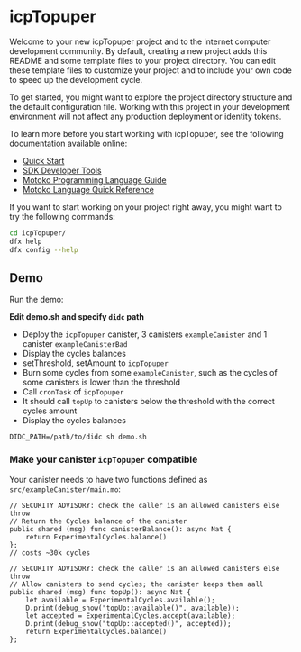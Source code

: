 # icpTopuper

Welcome to your new icpTopuper project and to the internet computer development community. By default, creating a new project adds this README and some template files to your project directory. You can edit these template files to customize your project and to include your own code to speed up the development cycle.

To get started, you might want to explore the project directory structure and the default configuration file. Working with this project in your development environment will not affect any production deployment or identity tokens.

To learn more before you start working with icpTopuper, see the following documentation available online:

- [Quick Start](https://sdk.dfinity.org/docs/quickstart/quickstart-intro.html)
- [SDK Developer Tools](https://sdk.dfinity.org/docs/developers-guide/sdk-guide.html)
- [Motoko Programming Language Guide](https://sdk.dfinity.org/docs/language-guide/motoko.html)
- [Motoko Language Quick Reference](https://sdk.dfinity.org/docs/language-guide/language-manual.html)

If you want to start working on your project right away, you might want to try the following commands:

```bash
cd icpTopuper/
dfx help
dfx config --help
```


## Demo

Run the demo:

**Edit demo.sh and specify `didc` path**

- Deploy the `icpTopuper` canister, 3 canisters `exampleCanister` and 1 canister `exampleCanisterBad`
- Display the cycles balances
- setThreshold, setAmount to `icpTopuper`
- Burn some cycles from some `exampleCanister`, such as the cycles of some canisters is lower than the threshold
- Call `cronTask` of `icpTopuper`
- It should call `topUp` to canisters below the threshold with the correct cycles amount
- Display the cycles balances

```
DIDC_PATH=/path/to/didc sh demo.sh
```

### Make your canister `icpTopuper` compatible

Your canister needs to have two functions defined as `src/exampleCanister/main.mo`:

```
// SECURITY ADVISORY: check the caller is an allowed canisters else throw
// Return the Cycles balance of the canister
public shared (msg) func canisterBalance(): async Nat {
    return ExperimentalCycles.balance()
};
// costs ~30k cycles

// SECURITY ADVISORY: check the caller is an allowed canisters else throw
// Allow canisters to send cycles; the canister keeps them aall
public shared (msg) func topUp(): async Nat {
    let available = ExperimentalCycles.available();
    D.print(debug_show("topUp::available()", available));
    let accepted = ExperimentalCycles.accept(available);
    D.print(debug_show("topUp::accepted()", accepted));
    return ExperimentalCycles.balance()
};
```